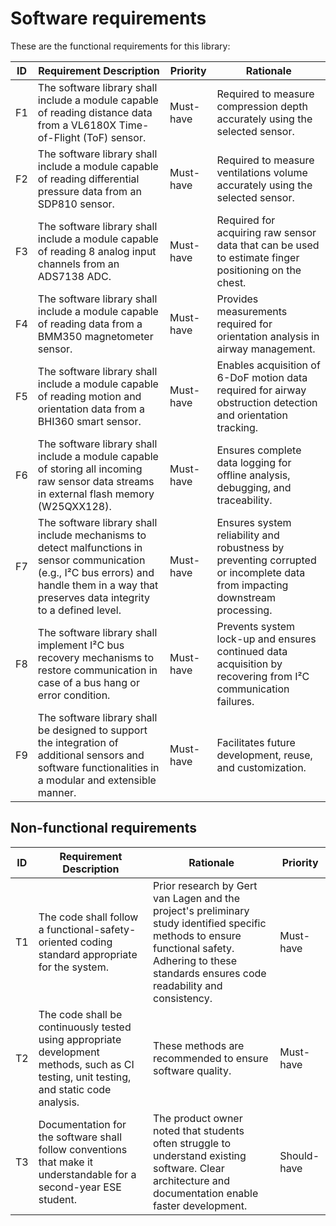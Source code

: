 # Software requirements

These are the functional requirements for this library:

| ID  | Requirement Description                                                  | Priority   | Rationale                                                  |
|-----|--------------------------------------------------------------------------|------------|------------------------------------------------------------|
| F1  | The software library shall include a module capable of reading distance data from a VL6180X Time-of-Flight (ToF) sensor. | Must-have | Required to measure compression depth accurately using the selected sensor. |
| F2  |The software library shall include a module capable of reading differential pressure data from an SDP810 sensor. | Must-have | Required to measure ventilations volume accurately using the selected sensor. |
| F3  | The software library shall include a module capable of reading 8 analog input channels from an ADS7138 ADC. | Must-have | Required for acquiring raw sensor data that can be used to estimate finger positioning on the chest. |
| F4  | The software library shall include a module capable of reading data from a BMM350 magnetometer sensor. | Must-have | Provides measurements required for orientation analysis in airway management. |
| F5  | The software library shall include a module capable of reading motion and orientation data from a BHI360 smart sensor. | Must-have | Enables acquisition of 6-DoF motion data required for airway obstruction detection and orientation tracking. |
| F6  | The software library shall include a module capable of storing all incoming raw sensor data streams in external flash memory (W25QXX128). | Must-have | Ensures complete data logging for offline analysis, debugging, and traceability.         |
| F7  | The software library shall include mechanisms to detect malfunctions in sensor communication (e.g., I²C bus errors) and handle them in a way that preserves data integrity to a defined level. | Must-have | Ensures system reliability and robustness by preventing corrupted or incomplete data from impacting downstream processing. |
| F8  | The software library shall implement I²C bus recovery mechanisms to restore communication in case of a bus hang or error condition. | Must-have | Prevents system lock-up and ensures continued data acquisition by recovering from I²C communication failures. |
| F9  | The software library shall be designed to support the integration of additional sensors and software functionalities in a modular and extensible manner. | Must-have | Facilitates future development, reuse, and customization. |

## Non-functional requirements
| ID  | Requirement Description                                                                                                     | Rationale                                                                                                           | Priority     |
|-----|-----------------------------------------------------------------------------------------------------------------------------|---------------------------------------------------------------------------------------------------------------------|--------------|
| T1  | The code shall follow a functional-safety-oriented coding standard appropriate for the system.                            | Prior research by Gert van Lagen and the project's preliminary study identified specific methods to ensure functional safety. Adhering to these standards ensures code readability and consistency. | Must-have    |
| T2  | The code shall be continuously tested using appropriate development methods, such as CI testing, unit testing, and static code analysis. | These methods are recommended to ensure software quality.                  | Must-have    |
| T3  | Documentation for the software shall follow conventions that make it understandable for a second-year ESE student.         | The product owner noted that students often struggle to understand existing software. Clear architecture and documentation enable faster development. | Should-have |
